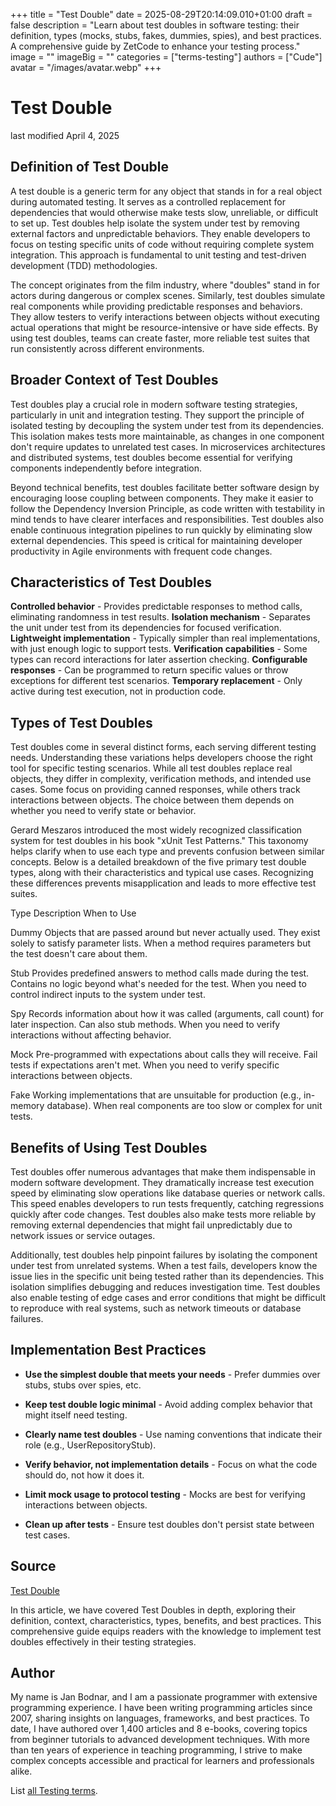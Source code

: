 +++
title = "Test Double"
date = 2025-08-29T20:14:09.010+01:00
draft = false
description = "Learn about test doubles in software testing: their definition, types (mocks, stubs, fakes, dummies, spies), and best practices. A comprehensive guide by ZetCode to enhance your testing process."
image = ""
imageBig = ""
categories = ["terms-testing"]
authors = ["Cude"]
avatar = "/images/avatar.webp"
+++

# Test Double

last modified April 4, 2025

## Definition of Test Double

A test double is a generic term for any object that stands in for a real object
during automated testing. It serves as a controlled replacement for dependencies
that would otherwise make tests slow, unreliable, or difficult to set up. Test
doubles help isolate the system under test by removing external factors and
unpredictable behaviors. They enable developers to focus on testing specific
units of code without requiring complete system integration. This approach is
fundamental to unit testing and test-driven development (TDD) methodologies.

The concept originates from the film industry, where "doubles" stand in for
actors during dangerous or complex scenes. Similarly, test doubles simulate real
components while providing predictable responses and behaviors. They allow
testers to verify interactions between objects without executing actual
operations that might be resource-intensive or have side effects. By using test
doubles, teams can create faster, more reliable test suites that run
consistently across different environments.

## Broader Context of Test Doubles

Test doubles play a crucial role in modern software testing strategies,
particularly in unit and integration testing. They support the principle of
isolated testing by decoupling the system under test from its dependencies.
This isolation makes tests more maintainable, as changes in one component don't
require updates to unrelated test cases. In microservices architectures and
distributed systems, test doubles become essential for verifying components
independently before integration.

Beyond technical benefits, test doubles facilitate better software design by
encouraging loose coupling between components. They make it easier to follow the
Dependency Inversion Principle, as code written with testability in mind tends
to have clearer interfaces and responsibilities. Test doubles also enable
continuous integration pipelines to run quickly by eliminating slow external
dependencies. This speed is critical for maintaining developer productivity in
Agile environments with frequent code changes.

## Characteristics of Test Doubles

**Controlled behavior** - Provides predictable responses to
method calls, eliminating randomness in test results.
**Isolation mechanism** - Separates the unit under test from
its dependencies for focused verification.
**Lightweight implementation** - Typically simpler than real
implementations, with just enough logic to support tests.
**Verification capabilities** - Some types can record
interactions for later assertion checking.
**Configurable responses** - Can be programmed to return
specific values or throw exceptions for different test scenarios.
**Temporary replacement** - Only active during test execution,
not in production code.

## Types of Test Doubles

Test doubles come in several distinct forms, each serving different testing
needs. Understanding these variations helps developers choose the right tool for
specific testing scenarios. While all test doubles replace real objects, they
differ in complexity, verification methods, and intended use cases. Some focus
on providing canned responses, while others track interactions between objects.
The choice between them depends on whether you need to verify state or behavior.

Gerard Meszaros introduced the most widely recognized classification system for
test doubles in his book "xUnit Test Patterns." This taxonomy helps clarify when
to use each type and prevents confusion between similar concepts. Below is a
detailed breakdown of the five primary test double types, along with their
characteristics and typical use cases. Recognizing these differences prevents
misapplication and leads to more effective test suites.

Type
Description
When to Use

Dummy
Objects that are passed around but never actually used. They exist solely to
satisfy parameter lists.
When a method requires parameters but the test doesn't care about them.

Stub
Provides predefined answers to method calls made during the test. Contains no
logic beyond what's needed for the test.
When you need to control indirect inputs to the system under test.

Spy
Records information about how it was called (arguments, call count) for later
inspection. Can also stub methods.
When you need to verify interactions without affecting behavior.

Mock
Pre-programmed with expectations about calls they will receive. Fail tests if
expectations aren't met.
When you need to verify specific interactions between objects.

Fake
Working implementations that are unsuitable for production (e.g., in-memory
database).
When real components are too slow or complex for unit tests.

## Benefits of Using Test Doubles

Test doubles offer numerous advantages that make them indispensable in modern
software development. They dramatically increase test execution speed by
eliminating slow operations like database queries or network calls. This speed
enables developers to run tests frequently, catching regressions quickly after
code changes. Test doubles also make tests more reliable by removing external
dependencies that might fail unpredictably due to network issues or service
outages.

Additionally, test doubles help pinpoint failures by isolating the component
under test from unrelated systems. When a test fails, developers know the issue
lies in the specific unit being tested rather than its dependencies. This
isolation simplifies debugging and reduces investigation time. Test doubles also
enable testing of edge cases and error conditions that might be difficult to
reproduce with real systems, such as network timeouts or database failures.

## Implementation Best Practices

- **Use the simplest double that meets your needs** - Prefer dummies over stubs, stubs over spies, etc.

- **Keep test double logic minimal** - Avoid adding complex behavior that might itself need testing.

- **Clearly name test doubles** - Use naming conventions that indicate their role (e.g., UserRepositoryStub).

- **Verify behavior, not implementation details** - Focus on what the code should do, not how it does it.

- **Limit mock usage to protocol testing** - Mocks are best for verifying interactions between objects.

- **Clean up after tests** - Ensure test doubles don't persist state between test cases.

## Source

[Test Double](https://martinfowler.com/bliki/TestDouble.html)

In this article, we have covered Test Doubles in depth, exploring their
definition, context, characteristics, types, benefits, and best practices. This
comprehensive guide equips readers with the knowledge to implement test doubles
effectively in their testing strategies.

## Author

My name is Jan Bodnar, and I am a passionate programmer with extensive
programming experience. I have been writing programming articles since 2007,
sharing insights on languages, frameworks, and best practices. To date, I have
authored over 1,400 articles and 8 e-books, covering topics from beginner
tutorials to advanced development techniques. With more than ten years of
experience in teaching programming, I strive to make complex concepts accessible
and practical for learners and professionals alike.

List [all Testing terms](/all/#terms-test).